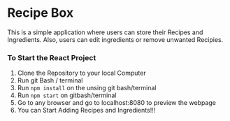 # Recipe Box
This is a simple application where users can store their Recipes and Ingredients. Also, users can edit ingredients or remove unwanted Recipies.

### To Start the React Project
1. Clone the Repository to your local Computer
2. Run git Bash / terminal
3. Run `npm install` on the unsing git bash/terminal
4. Run `npm start` on gitbash/terminal
5. Go to any browser and go to localhost:8080 to preview the webpage
6. You can Start Adding Recipes and Ingredients!!! 